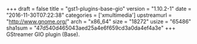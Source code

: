 +++
draft = false
title = "gst1-plugins-base-gio"
version = "1.10.2-1"
date = "2016-11-30T07:22:38"
categories = ['xmultimedia']
upstreamurl = "http://www.gnome.org/"
arch = "x86_64"
size = "18272"
usize = "65486"
sha1sum = "47d540d465043aed25a4e6f659cd3a0da4ef4a3e"
+++
GStreamer GIO plugin (Base).